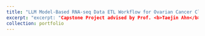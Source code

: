 ```yaml
---
title: "LLM Model-Based RNA-seq Data ETL Workflow for Ovarian Cancer Classification Model"
excerpt: "excerpt: "Capstone Project advised by Prof. <b>Taejin Ahn</b> (Fall 2024). Developed an <b>LLM-based RNA-seq ETL workflow</b> for ovarian cancer classification. RNA-seq data from patients and healthy individuals were embedded using <b>ProtBERT</b> and classified via <b>LSTM</b>, achieving a test <b>AUC=0.7067</b>. [<a href='https://www.figma.com/deck/AzstLCkoqRrS9I7zlgKqpp/Fall-2024-capstone-presentation?node-id=68-1077&t=PFc01gSNqN9Thmx3-1'>Slide</a>][<a href='https://docs.google.com/document/d/1UEWebch9GVyAbMdlCCQBrFWcQjaMwg682n0BaDMayHM/edit?usp=sharing'>Report</a>]"
collection: portfolio
---
```

